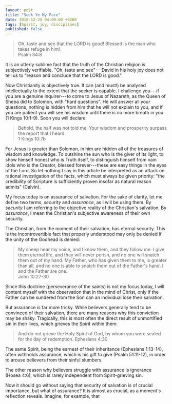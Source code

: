 ```yaml
---
layout: post
title: "Seek Ye My Face"
date: 2018-12-25 04:00:00 +0200
tags: [Spirit, joy, disciplines]
published: false
---
```


> Oh, taste and see that the LORD is good! Blessed is the man who takes refuge in him!  
> Psalm 34:8

It is an utterly sublime fact that the truth of the Christian religion is subjectively verifiable.
"Oh, taste and see"---David in his holy joy does not tell us to "reason and conclude that the LORD
is good."

Now Christianity is objectively true. It can (and must!) be analysed intellectually to the extent
that the seeker is capable. I challenge you---if you are a genuine inquirer---to come to Jesus of
Nazareth, as the Queen of Sheba did to Solomon, with "hard questions". He will answer all your
questions, nothing is hidden from him that he will not explain to you, and if you are patient you
will see his wisdom until there is no more breath in you (1 Kings 10:1-9). Soon you will declare:
> Behold, the half was not told me. Your wisdom and prosperity surpass the report that I heard.  
> 1 Kings 10:7b

For Jesus is greater than Solomon, in him are hidden all of the treasures of wisdom and knowledge.
To outshine the sun who is the giver of its light, to show himself honest who is Truth itself, to
distinguish himself from vain idols who is the Creator, blessed forever---these are easy things in
the eyes of the Lord. So let nothing I say in this article be interpreted as an attack on rational
investigation of the facts, which must always be given priority: "the credibility of Scripture is
sufficiently proven insofar as natural reason admits" (Calvin).

My focus today is on assurance of salvation. For the sake of clarity, let me define two terms,
_security_ and _assurance_, as I will be using them. By _security_ I am referring to the objective
reality of the Christian's salvation. By _assurance_, I mean the Christian's subjective awareness of
their own security.

The Christian, from the moment of their salvation, has eternal security. This is the
incontrovertible fact that properly understood may only be denied if the unity of the Godhead is
denied:
> My sheep hear my voice, and I know them, and they follow me. I give them eternal life, and
> they will never perish, and no one will snatch them out of my hand. My Father, who has given
> them to me, is greater than all, and no one is able to snatch them out of the Father's hand.
> I and the Father are one.  
> John 10:27-30

Since this doctrine (perseverance of the saints) is not my focus today, I will content myself with 
the observation that in the mind of Christ, only if the Father can be sundered from the Son can an
individual lose their salvation.

But assurance is far more tricky. While believers generally tend to be convinced of their salvation,
there are many reasons why this conviction may be shaky. Tragically, this is most often the direct
result of unmortified sin in their lives, which grieves the Spirit within them:
> And do not grieve the Holy Spirit of God, by whom you were sealed for the day of redemption.
> Ephesians 4:30

The same Spirit, being the earnest of their inheritance (Ephesians 1:13-14), often withholds
assurance, which is his gift to give (Psalm 51:11-12), in order to arouse believers from their
sinful slumbers.

The other reason why believers struggle with assurance is ignorance (Hosea 4:6), which is rarely
independent from Spirit-grieving sin.

Now it should go without saying that security of salvation is of crucial importance, but what of
assurance? It is almost as crucial, as a moment's reflection reveals. Imagine, for example, that 
